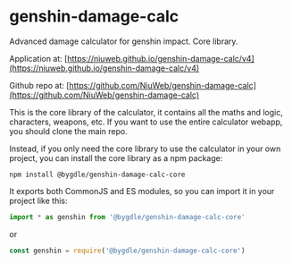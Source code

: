 # genshin-damage-calc
Advanced damage calculator for genshin impact. Core library.

Application at:
[https://niuweb.github.io/genshin-damage-calc/v4](https://niuweb.github.io/genshin-damage-calc/v4)

Github repo at:
[https://github.com/NiuWeb/genshin-damage-calc](https://github.com/NiuWeb/genshin-damage-calc)

This is the core library of the calculator, it contains all the maths and logic, characters, weapons, etc. If you want to use the entire calculator webapp, you should clone the main repo.

Instead, if you only need the core library to use the calculator in your own project, you can install the core library as a npm package:

```shell
npm install @bygdle/genshin-damage-calc-core
```

It exports both CommonJS and ES modules, so you can import it in your project like this:

```javascript
import * as genshin from '@bygdle/genshin-damage-calc-core'
```
or
```javascript
const genshin = require('@bygdle/genshin-damage-calc-core')
```